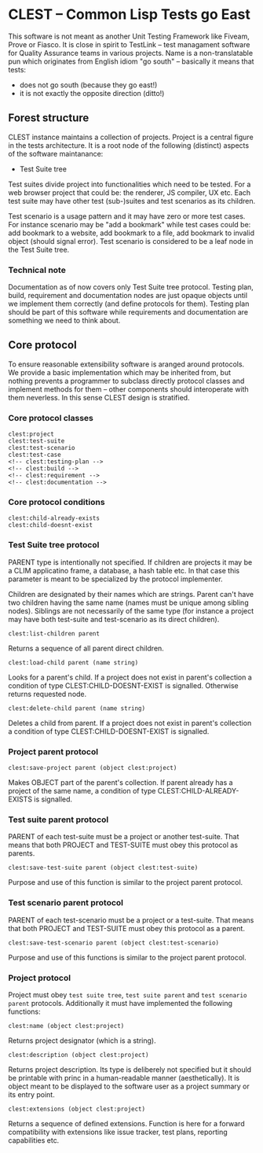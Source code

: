 # CLEST – Common Lisp Tests go East

This software is not meant as another Unit Testing Framework like Fiveam, Prove
or Fiasco. It is close in spirit to TestLink – test managament software for
Quality Assurance teams in various projects. Name is a non-translatable pun
which originates from English idiom "go south" – basically it means that tests:

* does not go south (because they go east!)
* it is not exactly the opposite direction (ditto!)

## Forest structure

CLEST instance maintains a collection of projects. Project is a central figure
in the tests architecture. It is a root node of the following (distinct) aspects
of the software maintanance:

* Test Suite tree
<!-- * Testing Plan / Build tree -->
<!-- * Requirements and documentation -->

Test suites divide project into functionalities which need to be tested. For a
web browser project that could be: the renderer, JS compiler, UX etc. Each test
suite may have other test (sub-)suites and test scenarios as its children.

Test scenario is a usage pattern and it may have zero or more test cases. For
instance scenario may be "add a bookmark" while test cases could be: add
bookmark to a website, add bookmark to a file, add bookmark to invalid object
(should signal error). Test scenario is considered to be a leaf node in the Test
Suite tree.

<!-- Test plans are meant for test managament (as in human assignments). We could do -->
<!-- full regression testing before a new release or have a plan for testing specific -->
<!-- module which has been recently changed (or implemented). Each test plan may have -->
<!-- associated many builds (platforms or succeeding release candidates). -->

<!-- Requirements are software blueprints. This aspect embodies things like -->
<!-- specification, documentation, reference manual, technical notes etc. It may also -->
<!-- contain an issue tracker and other entities which doesn't belong to the first -->
<!-- two categories. -->

### Technical note

Documentation as of now covers only Test Suite tree protocol. Testing plan,
build, requirement and documentation nodes are just opaque objects until we
implement them correctly (and define protocols for them). Testing plan should be
part of this software while requirements and documentation are something we need
to think about.

## Core protocol

To ensure reasonable extensibility software is aranged around protocols. We
provide a basic implementation which may be inherited from, but nothing prevents
a programmer to subclass directly protocol classes and implement methods for
them – other components should interoperate with them neverless. In this sense
CLEST design is stratified.

### Core protocol classes

    clest:project
    clest:test-suite
    clest:test-scenario
    clest:test-case
    <!-- clest:testing-plan -->
    <!-- clest:build -->
    <!-- clest:requirement -->
    <!-- clest:documentation -->

### Core protocol conditions

    clest:child-already-exists
    clest:child-doesnt-exist

### Test Suite tree protocol

PARENT type is intentionally not specified. If children are projects it may be a
CLIM applicatino frame, a database, a hash table etc. In that case this
parameter is meant to be specialized by the protocol implementer.

Children are designated by their names which are strings. Parent can't have two
children having the same name (names must be unique among sibling
nodes). Siblings are not necessarily of the same type (for instance a project
may have both test-suite and test-scenario as its direct children).

    clest:list-children parent

Returns a sequence of all parent direct children.

    clest:load-child parent (name string)

Looks for a parent's child. If a project does not exist in parent's collection a
condition of type CLEST:CHILD-DOESNT-EXIST is signalled. Otherwise returns
requested node.

    clest:delete-child parent (name string)

Deletes a child from parent. If a project does not exist in parent's collection
a condition of type CLEST:CHILD-DOESNT-EXIST is signalled.

### Project parent protocol

    clest:save-project parent (object clest:project)

Makes OBJECT part of the parent's collection. If parent already has a project of
the same name, a condition of type CLEST:CHILD-ALREADY-EXISTS is signalled.

### Test suite parent protocol

PARENT of each test-suite must be a project or another test-suite. That means
that both PROJECT and TEST-SUITE must obey this protocol as parents.

    clest:save-test-suite parent (object clest:test-suite)

Purpose and use of this function is similar to the project parent protocol.

### Test scenario parent protocol

PARENT of each test-scenario must be a project or a test-suite. That means that
both PROJECT and TEST-SUITE must obey this protocol as a parent.

    clest:save-test-scenario parent (object clest:test-scenario)

Purpose and use of this functions is similar to the project parent protocol.

### Project protocol

Project must obey `test suite tree`, `test suite parent` and `test scenario
parent` protocols. Additionally it must have implemented the following
functions:

    clest:name (object clest:project)

Returns project designator (which is a string).

    clest:description (object clest:project)

Returns project description. Its type is deliberely not specified but it should
be printable with princ in a human-readable manner (aesthetically). It is object
meant to be displayed to the software user as a project summary or its entry
point.

    clest:extensions (object clest:project)

Returns a sequence of defined extensions. Function is here for a forward
compatibility with extensions like issue tracker, test plans, reporting
capabilities etc.
